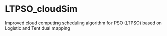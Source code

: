 # LTPSO_cloudSim
Improved cloud computing scheduling algorithm for PSO (LTPSO) based on Logistic and Tent dual mapping
